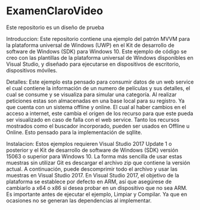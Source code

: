 # ExamenClaroVideo
Este repositorio es un diseño de prueba

Introduccion:
Este repositorio contiene una ejemplo del patrón MVVM para la plataforma universal de Windows (UWP) en el Kit de desarrollo de software de Windows (SDK) para Windows 10. Este ejemplo de código se creo con las plantillas de la plataforma universal de Windows disponibles en Visual Studio, y diseñado para ejecutarse en dispositivos de escritorio, dispositivos móviles.

Detalles:
Este ejemplo esta pensado para consumir datos de un web service el cual contiene la información de un numero de películas y sus detalles, el cual se consume y se visualiza para simular una categoría. Al realizar peticiones estas son almacenadas en una base local para su registro. Ya que cuenta con un sistema offline y online. El cual al haber cambios en el acceso a internet, este cambia el origen de los recurso para que este pueda ser visualizado en caso de falla con el web service. Tanto los recursos mostrados como el buscador incorporado, pueden ser usados en Offline u Online. Esto pensado para la implementación de sqllite.


Instalacion: 
Estos ejemplos requieren Visual Studio 2017 Update 1 o posterior y el Kit de desarrollo de software de Windows (SDK) versión 15063 o superior para Windows 10.
La forma más sencilla de usar estas muestras sin utilizar Git es descargar el archivo zip que contiene la versión actual. A continuación, puede descomprimir todo el archivo y usar las muestras en Visual Studio 2017.
En Visual Studio 2017, el objetivo de la plataforma se establece por defecto en ARM, así que asegúrese de cambiarlo a x64 o x86 si desea probar en un dispositivo que no sea ARM.
Es importante antes de ejecutar el ejemplo, Limpiar y Compilar. Ya que en ocasiones no se generan las dependencias al implementar.
